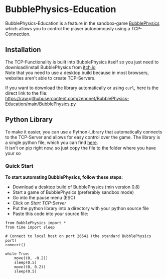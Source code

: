 # BubblePhysics-Education

BubblePhysics-Education is a feature in the sandbox-game [BubblePhysics](https://zenonet.itch.io/bubblephysics) which allows you to control the player autonomously using a TCP-Connection.

## Installation

The TCP-Functionality is built into BubblePhysics itself so you just need to download/install BubblePhysics from [itch.io](https://zenonet.itch.io/bubblephysics/download/oyaAxQJGwXlQ__hdlvmyrp7lCZ6xlvOxQGmtpaO2)<br>
Note that you need to use a desktop build because in most browsers, websites aren't able to create TCP-Servers.

If you want to download the library automatically or using `curl`, here is the direct link to the file: https://raw.githubusercontent.com/zenonet/BubblePhysics-Education/main/BubblePhysics.py

## Python Library

To make it easier, you can use a Python-Library that automatically connects to the TCP-Server and allows for easy control over the game.
The library is a single python file, which you can find [here](https://github.com/zenonet/BubblePhysics-Education/blob/main/BubblePhysics.py).<br>
It isn't on pip right now, so just copy the file to the folder where you have your so

### Quick Start

**To start automating BubblePhysics, follow these steps:**

* Download a desktop build of BubblePhysics (min version 0.8)
* Start a game of BubblePhysics (preferably sandbox mode)
* Go into the pause menu (ESC)
* Click on *Start TCP-Server*
* Put the python library into a directory with your python source file
* Paste this code into your source file:
```python3
from BubblePhysics import *
from time import sleep

# Connect to local host on port 26541 (the standard BubblePhysics port)
connect()

while True:
    move((0, -0.2))
    sleep(0.5)
    move((0, 0.2))
    sleep(0.5)
```
